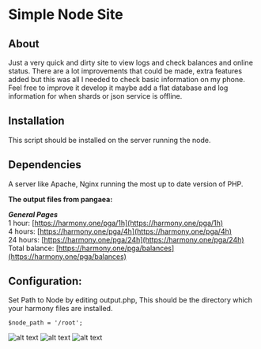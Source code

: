 
# Simple Node Site 

## About 
Just a very quick and dirty site to view logs and check balances and online status.
There are a lot improvements that could be made, extra features added but this was all I needed to check basic information on my phone.
Feel free to improve it develop it maybe add a flat database and log information for when shards or json service is offline.

## Installation
This script should be installed on the server running the node. 

## Dependencies
A server like Apache, Nginx running the most up to date version of PHP.

**The output files from pangaea:**

***General Pages***  
1 hour: [https://harmony.one/pga/1h](https://harmony.one/pga/1h)  
4 hours: [https://harmony.one/pga/4h](https://harmony.one/pga/4h)  
24 hours: [https://harmony.one/pga/24h](https://harmony.one/pga/24h)  
Total balance: [https://harmony.one/pga/balances](https://harmony.one/pga/balances)  

## Configuration:
Set Path to Node by editing output.php, This should be the directory which your harmony files are installed.

    $node_path = '/root';

 ![alt text](https://raw.githubusercontent.com/kenny-gordon/pangaea-community/patch-1/kenny-gordon/simple%20site/Shard_Status.jpg)
 ![alt text](https://raw.githubusercontent.com/kenny-gordon/pangaea-community/patch-1/kenny-gordon/simple%20site/Log_Feed.jpg)
 ![alt text](https://raw.githubusercontent.com/kenny-gordon/pangaea-community/patch-1/kenny-gordon/simple%20site/Balance.jpg)
